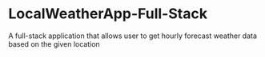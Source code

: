 # LocalWeatherApp-Full-Stack
A full-stack application that allows user to get hourly forecast weather data based on the given location
